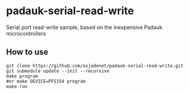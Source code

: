# padauk-serial-read-write
Serial port read-write sample, based on the inexpensive Padauk microcontrollers

## How to use

    git clone https://github.com/asjadenet/padauk-serial-read-write.git
    git submodule update --init --recursive
	make program 
	#or make DEVICE=PFS154 program
	make run
